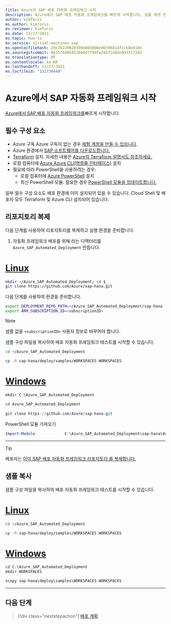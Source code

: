 ```yaml
---
title: Azure의 SAP 배포 자동화 프레임워크 시작
description: Azure에서 SAP 배포 자동화 프레임워크를 빠르게 시작합니다. 샘플 매개 변수 파일을 사용하여 예제 구성을 배포합니다.
author: kimforss
ms.author: kimforss
ms.reviewer: kimforss
ms.date: 11/17/2021
ms.topic: how-to
ms.service: virtual-machines-sap
ms.openlocfilehash: 29c7b229020306b085000ed0596814f1cb8e818e
ms.sourcegitcommit: 0415f4d064530e0d7799fe295f1d8dc003f17202
ms.translationtype: MT
ms.contentlocale: ko-KR
ms.lasthandoff: 11/17/2021
ms.locfileid: "132730449"
---
```

# <a name="get-started-with-sap-automation-framework-on-azure"></a>Azure에서 SAP 자동화 프레임워크 시작

[Azure에서 SAP 배포 자동화 프레임워크를](automation-deployment-framework.md)빠르게 시작합니다.

## <a name="prerequisites"></a>필수 구성 요소


- Azure 구독 Azure 구독이 없는 경우 [체험 계정을 만들 수 있습니다](https://azure.microsoft.com/free/?WT.mc_id=A261C142F).
- Azure 환경에서 [SAP 소프트웨어를 다운로드합니다.](automation-software.md)
- [Terraform](https://www.terraform.io/) 설치. 자세한 내용은 [Azure의 Terraform 설명서도 참조하세요.](/azure/developer/terraform/)
- 로컬 컴퓨터에 [Azure Azure CLI(명령줄 인터페이스)](/cli/azure/install-azure-cli) 설치
- 필요에 따라 PowerShell을 사용하려는 경우:
    - 로컬 컴퓨터에 [Azure PowerShell](/powershell/azure/install-az-ps#update-the-azure-powershell-module) 설치
    - 최신 PowerShell 모듈. 필요한 경우 [PowerShell 모듈을 업데이트합니다.](/powershell/azure/install-az-ps#update-the-azure-powershell-module)

일부 필수 구성 요소도 배포 환경에 이미 설치되어 있을 수 있습니다. Cloud Shell 및 배포자 모두 Terraform 및 Azure CLI 설치되어 있습니다.
## <a name="clone-the-repository"></a>리포지토리 복제

다음 단계를 사용하여 리포지토리를 복제하고 실행 환경을 준비합니다.

1. 자동화 프레임워크 배포를 위해 라는 디렉터리를 `Azure_SAP_Automated_Deployment` 만듭니다. 

# <a name="linux"></a>[Linux](#tab/linux)

```bash
mkdir ~/Azure_SAP_Automated_Deployment; cd $_
git clone https://github.com/Azure/sap-hana.git 
```

다음 단계를 사용하여 환경을 준비합니다.

```bash
export DEPLOYMENT_REPO_PATH=~/Azure_SAP_Automated_Deployment/sap-hana
export ARM_SUBSCRIPTION_ID=<subscriptionID>
```
> [!NOTE]
> 샘플 값을 `<subscriptionID>` 사용자 정보로 바꾸어야 합니다.

샘플 구성 파일을 복사하여 배포 자동화 프레임워크 테스트를 시작할 수 있습니다.

```bash
cd ~/Azure_SAP_Automated_Deployment

cp -R sap-hana/deploy/samples/WORKSPACES WORKSPACES

```


# <a name="windows"></a>[Windows](#tab/windows)

```powershell
mkdir C:\Azure_SAP_Automated_Deployment
    
cd Azure_SAP_Automated_Deployment
    
git clone https://github.com/Azure/sap-hana.git 
```

PowerShell 모듈 가져오기

```powershell
Import-Module             C:\Azure_SAP_Automated_Deployment\sap-hana\deploy\scripts\pwsh\SAPDeploymentUtilities\Output\SAPDeploymentUtilities\SAPDeploymentUtilitiespsd1
```

---

> [!TIP]
> 배포자는 [이미 SAP 배포 자동화 프레임워크 리포지토리 를 복제합니다.](https://github.com/Azure/sap-hana) 

## <a name="copy-the-samples"></a>샘플 복사

샘플 구성 파일을 복사하여 배포 자동화 프레임워크 테스트를 시작할 수 있습니다.

# <a name="linux"></a>[Linux](#tab/linux)

```bash
cd ~/Azure_SAP_Automated_Deployment

cp -R sap-hana/deploy/samples/WORKSPACES WORKSPACES
```
# <a name="windows"></a>[Windows](#tab/windows)

```powershell
cd C:\Azure_SAP_Automated_Deployment
mkdir WORKSPACES

xcopy sap-hana\deploy\samples\WORKSPACES WORKSPACES
```

---


## <a name="next-step"></a>다음 단계

> [!div class="nextstepaction"]
> [배포 계획](automation-plan-deployment.md)

